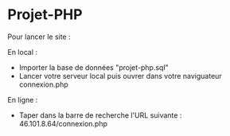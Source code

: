 # Projet-PHP

Pour lancer le site :

En local : 

- Importer la base de données "projet-php.sql"
- Lancer votre serveur local puis ouvrer dans votre naviguateur connexion.php

En ligne : 

- Taper dans la barre de recherche l'URL suivante : 46.101.8.64/connexion.php
